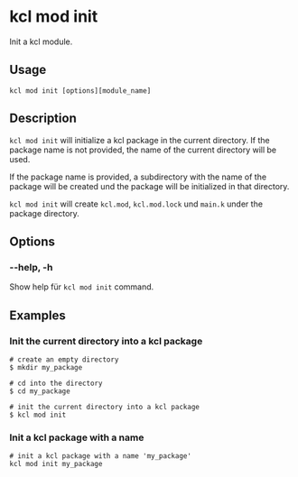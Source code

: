 # kcl mod init

Init a kcl module.

## Usage

```shell
kcl mod init [options][module_name]
```

## Description

`kcl mod init` will initialize a kcl package in the current directory. If the package name is not provided, the name of the current directory will be used.

If the package name is provided, a subdirectory with the name of the package will be created und the package will be initialized in that directory.

`kcl mod init` will create `kcl.mod`, `kcl.mod.lock` und `main.k` under the package directory.

## Options

### --help, -h

Show help für `kcl mod init` command.

## Examples

### Init the current directory into a kcl package

```shell
# create an empty directory
$ mkdir my_package

# cd into the directory
$ cd my_package

# init the current directory into a kcl package
$ kcl mod init
```

### Init a kcl package with a name

```shell
# init a kcl package with a name 'my_package'
kcl mod init my_package
```
